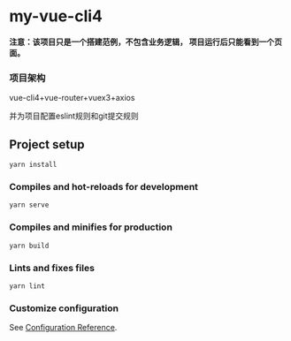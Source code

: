 # my-vue-cli4
**注意：该项目只是一个搭建范例，不包含业务逻辑， 项目运行后只能看到一个页面。**

### 项目架构
vue-cli4+vue-router+vuex3+axios

并为项目配置eslint规则和git提交规则
## Project setup
```
yarn install
```

### Compiles and hot-reloads for development
```
yarn serve
```

### Compiles and minifies for production
```
yarn build
```

### Lints and fixes files
```
yarn lint
```

### Customize configuration
See [Configuration Reference](https://cli.vuejs.org/config/).
